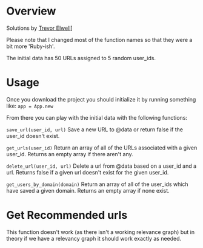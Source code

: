 # Overview

Solutions by [Trevor Elwell](http://trevorelwell.me)]

Please note that I changed most of the function names so that they were a bit more 'Ruby-ish'.

The initial data has 50 URLs assigned to 5 random user_ids.

# Usage

Once you download the project you should initialize it by running something like: 
`app = App.new`

From there you can play with the initial data with the following functions: 

`save_url(user_id, url)`
Save a new URL to @data or return false if the user_id doesn't exist.

`get_urls(user_id)`
Return an array of all of the URLs associated with a given user_id. Returns
an empty array if there aren't any.

`delete_url(user_id, url)`
Delete a url from @data based on a user_id and a url. Returns false if a given url
doesn't exist for the given user_id.

`get_users_by_domain(domain)`
Return an array of all of the user_ids which have saved a given domain. Returns
an empty array if none exist.

# Get Recommended urls

This function doesn't work (as there isn't a working relevance graph) but in theory 
if we have a relevancy graph it should work exactly as needed.
